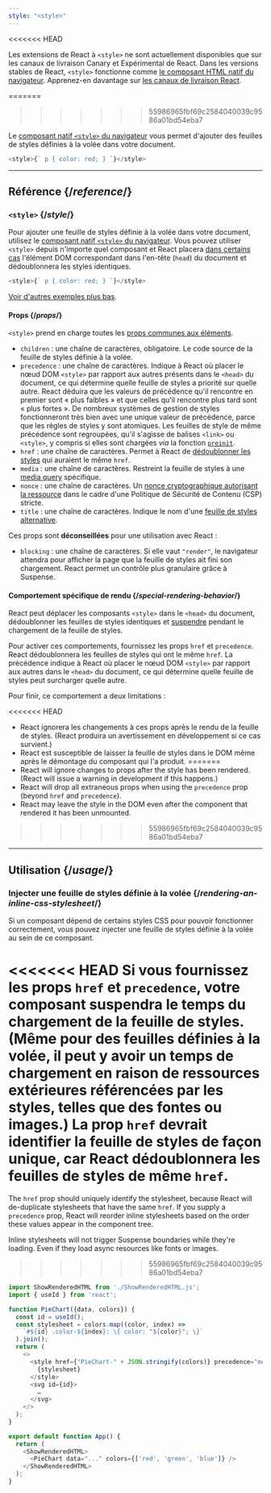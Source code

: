 ```yaml
---
style: "<style>"
---
```


<<<<<<< HEAD
<Canary>

Les extensions de React à `<style>` ne sont actuellement disponibles que sur les canaux de livraison Canary et Expérimental de React. Dans les versions stables de React, `<style>` fonctionne comme [le composant HTML natif du navigateur](/reference/react-dom/components#all-html-components). Apprenez-en davantage sur [les canaux de livraison React](/community/versioning-policy#all-release-channels).

</Canary>

=======
>>>>>>> 55986965fbf69c2584040039c9586a01bd54eba7
<Intro>

Le [composant natif `<style>` du navigateur](https://developer.mozilla.org/fr/docs/Web/HTML/Element/style) vous permet d'ajouter des feuilles de styles définies à la volée dans votre document.

```js
<style>{` p { color: red; } `}</style>
```

</Intro>

<InlineToc />

---

## Référence {/*reference*/}

### `<style>` {/*style*/}

Pour ajouter une feuille de styles définie à la volée dans votre document, utilisez le [composant natif `<style>` du navigateur](https://developer.mozilla.org/fr/docs/Web/HTML/Element/style). Vous pouvez utiliser `<style>` depuis n'importe quel composant et React placera [dans certains cas](#special-rendering-behavior) l'élément DOM correspondant dans l'en-tête (`head`) du document et dédoublonnera les styles identiques.

```js
<style>{` p { color: red; } `}</style>
```

[Voir d'autres exemples plus bas](#usage).

#### Props {/*props*/}

`<style>` prend en charge toutes les [props communes aux éléments](/reference/react-dom/components/common#props).

* `children` : une chaîne de caractères, obligatoire. Le code source de la feuille de styles définie à la volée.
* `precedence` : une chaîne de caractères. Indique à React où placer le nœud DOM `<style>` par rapport aux autres présents dans le `<head>` du document, ce qui détermine quelle feuille de styles a priorité sur quelle autre. React déduira que les valeurs de précédence qu'il rencontre en premier sont « plus faibles » et que celles qu'il rencontre plus tard sont « plus fortes ». De nombreux systèmes de gestion de styles fonctionneront très bien avec une unique valeur de précédence, parce que les règles de styles y sont atomiques. Les feuilles de style de même précédence sont regroupées, qu'il s'agisse de balises `<link>` ou `<style>`, y compris si elles sont chargées *via* la fonction [`preinit`](/reference/react-dom/preinit).
* `href` : une chaîne de caractères. Permet à React de [dédoublonner les styles](#special-rendering-behavior) qui auraient le même `href`.
* `media` : une chaîne de caractères. Restreint la feuille de styles à une [media query](https://developer.mozilla.org/fr/docs/Web/CSS/CSS_media_queries/Using_media_queries) spécifique.
* `nonce` : une chaîne de caractères. Un [nonce cryptographique autorisant la ressource](https://developer.mozilla.org/fr/docs/Web/HTML/Global_attributes/nonce) dans le cadre d'une Politique de Sécurité de Contenu (CSP) stricte.
* `title` : une chaîne de caractères. Indique le nom d'une [feuille de styles alternative](https://developer.mozilla.org/fr/docs/Web/CSS/Alternative_style_sheets).

Ces props sont **déconseillées** pour une utilisation avec React :

* `blocking` : une chaîne de caractères. Si elle vaut `"render"`, le navigateur attendra pour afficher la page que la feuille de styles ait fini son chargement.  React permet un contrôle plus granulaire grâce à Suspense.

#### Comportement spécifique de rendu {/*special-rendering-behavior*/}

React peut déplacer les composants `<style>` dans le `<head>` du document, dédoublonner les feuilles de styles identiques et [suspendre](/reference/react/Suspense) pendant le chargement de la feuille de styles.

Pour activer ces comportements, fournissez les props `href` et `precedence`.  React dédoublonnera les feuilles de styles qui ont le même `href`.  La précédence indique à React où placer le nœud DOM `<style>` par rapport aux autres dans le `<head>` du document, ce qui détermine quelle feuille de styles peut surcharger quelle autre.

Pour finir, ce comportement a deux limitations :

<<<<<<< HEAD
* React ignorera les changements à ces props après le rendu de la feuille de styles. (React produira un avertissement en développement si ce cas survient.)
* React est susceptible de laisser la feuille de styles dans le DOM même après le démontage du composant qui l'a produit.
=======
* React will ignore changes to props after the style has been rendered. (React will issue a warning in development if this happens.)
* React will drop all extraneous props when using the `precedence` prop (beyond `href` and `precedence`).
* React may leave the style in the DOM even after the component that rendered it has been unmounted.
>>>>>>> 55986965fbf69c2584040039c9586a01bd54eba7

---

## Utilisation {/*usage*/}

### Injecter une feuille de styles définie à la volée {/*rendering-an-inline-css-stylesheet*/}

Si un composant dépend de certains styles CSS pour pouvoir fonctionner correctement, vous pouvez injecter une feuille de styles définie à la volée au sein de ce composant.

<<<<<<< HEAD
Si vous fournissez les props `href` et `precedence`,  votre composant suspendra le temps du chargement de la feuille de styles. (Même pour des feuilles définies à la volée, il peut y avoir un temps de chargement en raison de ressources extérieures référencées par les styles, telles que des fontes ou images.)  La prop `href` devrait identifier la feuille de styles de façon unique, car React dédoublonnera les feuilles de styles de même `href`.
=======
The `href` prop should uniquely identify the stylesheet, because React will de-duplicate stylesheets that have the same `href`.
If you supply a `precedence` prop, React will reorder inline stylesheets based on the order these values appear in the component tree.

Inline stylesheets will not trigger Suspense boundaries while they're loading.
Even if they load async resources like fonts or images.
>>>>>>> 55986965fbf69c2584040039c9586a01bd54eba7

<SandpackWithHTMLOutput>

```js src/App.js active
import ShowRenderedHTML from './ShowRenderedHTML.js';
import { useId } from 'react';

function PieChart({data, colors}) {
  const id = useId();
  const stylesheet = colors.map((color, index) =>
    `#${id} .color-${index}: \{ color: "${color}"; \}`
  ).join();
  return (
    <>
      <style href={"PieChart-" + JSON.stringify(colors)} precedence="medium">
        {stylesheet}
      </style>
      <svg id={id}>
        …
      </svg>
    </>
  );
}

export default function App() {
  return (
    <ShowRenderedHTML>
      <PieChart data="..." colors={['red', 'green', 'blue']} />
    </ShowRenderedHTML>
  );
}
```

</SandpackWithHTMLOutput>
